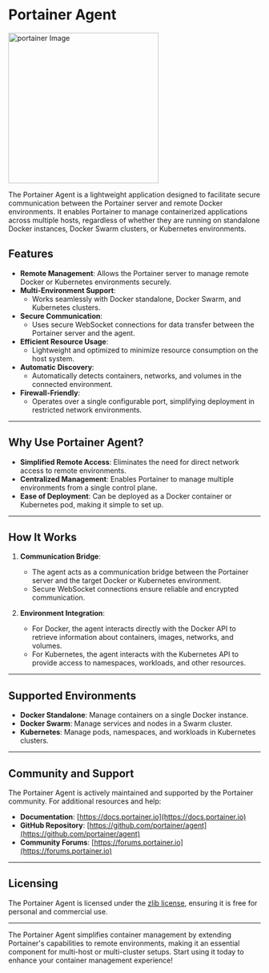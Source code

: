 # Portainer Agent

<p align="left">
  <img src="https://www.portainer.io/hubfs/portainer-logo-black.svg" alt="portainer Image" width="300">
  
The Portainer Agent is a lightweight application designed to facilitate secure communication between the Portainer server and remote Docker environments. It enables Portainer to manage containerized applications across multiple hosts, regardless of whether they are running on standalone Docker instances, Docker Swarm clusters, or Kubernetes environments.

## Features

- **Remote Management**: Allows the Portainer server to manage remote Docker or Kubernetes environments securely.
- **Multi-Environment Support**:
  - Works seamlessly with Docker standalone, Docker Swarm, and Kubernetes clusters.
- **Secure Communication**:
  - Uses secure WebSocket connections for data transfer between the Portainer server and the agent.
- **Efficient Resource Usage**:
  - Lightweight and optimized to minimize resource consumption on the host system.
- **Automatic Discovery**:
  - Automatically detects containers, networks, and volumes in the connected environment.
- **Firewall-Friendly**:
  - Operates over a single configurable port, simplifying deployment in restricted network environments.

---

## Why Use Portainer Agent?

- **Simplified Remote Access**: Eliminates the need for direct network access to remote environments.
- **Centralized Management**: Enables Portainer to manage multiple environments from a single control plane.
- **Ease of Deployment**: Can be deployed as a Docker container or Kubernetes pod, making it simple to set up.

---

## How It Works

1. **Communication Bridge**:
   - The agent acts as a communication bridge between the Portainer server and the target Docker or Kubernetes environment.
   - Secure WebSocket connections ensure reliable and encrypted communication.

2. **Environment Integration**:
   - For Docker, the agent interacts directly with the Docker API to retrieve information about containers, images, networks, and volumes.
   - For Kubernetes, the agent interacts with the Kubernetes API to provide access to namespaces, workloads, and other resources.

---

## Supported Environments

- **Docker Standalone**: Manage containers on a single Docker instance.
- **Docker Swarm**: Manage services and nodes in a Swarm cluster.
- **Kubernetes**: Manage pods, namespaces, and workloads in Kubernetes clusters.

---

## Community and Support

The Portainer Agent is actively maintained and supported by the Portainer community. For additional resources and help:

- **Documentation**: [https://docs.portainer.io](https://docs.portainer.io)
- **GitHub Repository**: [https://github.com/portainer/agent](https://github.com/portainer/agent)
- **Community Forums**: [https://forums.portainer.io](https://forums.portainer.io)

---

## Licensing

The Portainer Agent is licensed under the [zlib license](https://opensource.org/licenses/Zlib), ensuring it is free for personal and commercial use.

---

The Portainer Agent simplifies container management by extending Portainer's capabilities to remote environments, making it an essential component for multi-host or multi-cluster setups. Start using it today to enhance your container management experience!
